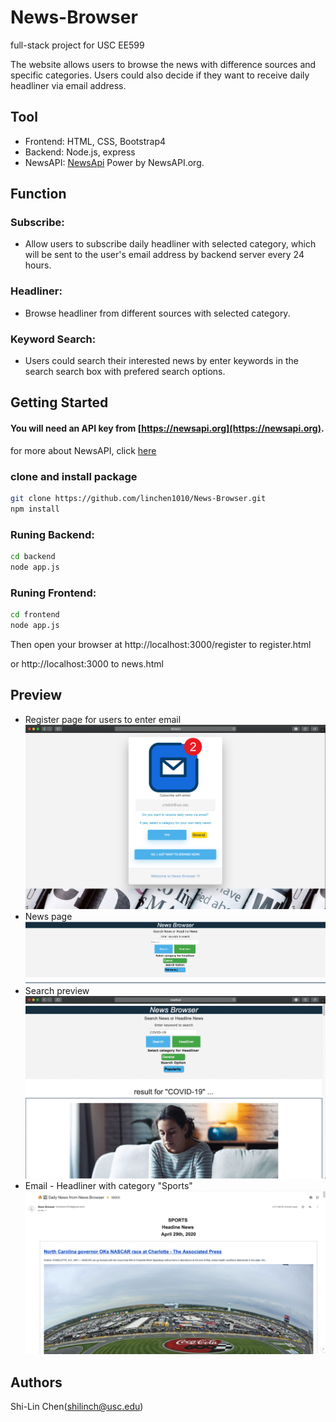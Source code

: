 # News-Browser

full-stack project for USC EE599

The website allows users to browse the news with difference sources and specific categories. Users could also decide if they want to receive daily headliner via email address.

## Tool

* Frontend: HTML, CSS, Bootstrap4
* Backend: Node.js, express
* NewsAPI: [NewsApi](https://newsapi.org)  Power by NewsAPI.org.


## Function

### Subscribe: 
* Allow users to subscribe daily headliner with selected category, which will be sent to the user's email address by backend server every 24 hours.
### Headliner:
* Browse headliner from different sources with selected category.
### Keyword Search:
* Users could search their interested news by enter keywords in the search search box with prefered search options.

## Getting Started

#### You will need an API key from [https://newsapi.org](https://newsapi.org).
for more about NewsAPI, click [here](https://github.com/bzarras/newsapi)

### clone and install package
```bash
git clone https://github.com/linchen1010/News-Browser.git
npm install
```

### Runing Backend:
```bash
cd backend
node app.js
```

### Runing Frontend:
```bash
cd frontend
node app.js
```

Then open your browser at http://localhost:3000/register to register.html

or http://localhost:3000 to news.html


## Preview
* Register page for users to enter email
![Register page](/image/register.png)
* News page
![News page](/image/newsPage.png)
* Search preview
![Search example](/image/SearchExample.gif)
* Email - Headliner with category "Sports"
![Email example](/image/email.gif)

## Authors

Shi-Lin Chen(shilinch@usc.edu)
